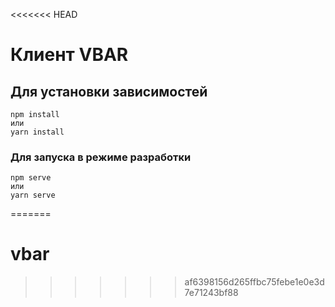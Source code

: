 <<<<<<< HEAD

# Клиент VBAR

## Для установки зависимостей

```
npm install
или
yarn install
```

### Для запуска в режиме разработки

```
npm serve
или
yarn serve
```

=======

# vbar

> > > > > > > af6398156d265ffbc75febe1e0e3d7e71243bf88
